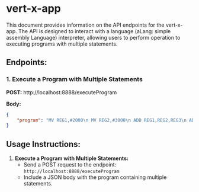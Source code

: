 # vert-x-app

This document provides information on the API endpoints for the vert-x-app. The API is designed to interact with a language (aLang: simple assembly Language) interpreter, allowing users to perform operation to executing programs with multiple statements.

## Endpoints:

### 1. Execute a Program with Multiple Statements

**POST:** http://localhost:8888/executeProgram

**Body:**
```json
{
    "program": "MV REG1,#2000\n MV REG2,#3000\n ADD REG1,REG2,REG3\n ADD REG1,600\n SHOW REG"
}
```

## Usage Instructions:

1. **Execute a Program with Multiple Statements:**
   - Send a POST request to the endpoint: `http://localhost:8888/executeProgram`
   - Include a JSON body with the program containing multiple statements.
